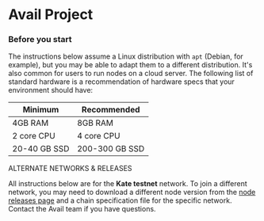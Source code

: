 # Avail Project

### Before you start[​](https://availproject.github.io/join-the-network/run-avail/full-node-setup#before-you-start) <a href="#before-you-start" id="before-you-start"></a>

The instructions below assume a Linux distribution with `apt` (Debian, for example), but you may be able to adapt them to a different distribution. It's also common for users to run nodes on a cloud server. The following list of standard hardware is a recommendation of hardware specs that your environment should have:

| Minimum      | Recommended    |
| ------------ | -------------- |
| 4GB RAM      | 8GB RAM        |
| 2 core CPU   | 4 core CPU     |
| 20-40 GB SSD | 200-300 GB SSD |

ALTERNATE NETWORKS & RELEASES

All instructions below are for the **Kate testnet** network. To join a different network, you may need to download a different node version from the [node releases page](https://github.com/availproject/avail/releases) and a chain specification file for the specific network. Contact the Avail team if you have questions.
